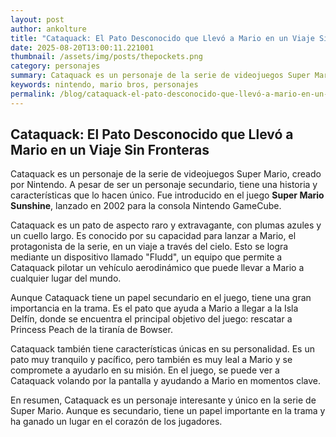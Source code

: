 ```yaml
--- 
layout: post 
author: ankolture 
title: "Cataquack: El Pato Desconocido que Llevó a Mario en un Viaje Sin Fronteras"
date: 2025-08-20T13:00:11.221001 
thumbnail: /assets/img/posts/thepockets.png
category: personajes 
summary: Cataquack es un personaje de la serie de videojuegos Super Mario, creado por Nintendo. A pesar de ser un personaje secundario, tiene una historia y ca...
keywords: nintendo, mario bros, personajes 
permalink: /blog/cataquack-el-pato-desconocido-que-llevó-a-mario-en-un-viaje-sin-fronteras/ 
--- 
```


## Cataquack: El Pato Desconocido que Llevó a Mario en un Viaje Sin Fronteras

Cataquack es un personaje de la serie de videojuegos Super Mario, creado por Nintendo. A pesar de ser un personaje secundario, tiene una historia y características que lo hacen único. Fue introducido en el juego **Super Mario Sunshine**, lanzado en 2002 para la consola Nintendo GameCube.

Cataquack es un pato de aspecto raro y extravagante, con plumas azules y un cuello largo. Es conocido por su capacidad para lanzar a Mario, el protagonista de la serie, en un viaje a través del cielo. Esto se logra mediante un dispositivo llamado "Fludd", un equipo que permite a Cataquack pilotar un vehículo aerodinámico que puede llevar a Mario a cualquier lugar del mundo.

Aunque Cataquack tiene un papel secundario en el juego, tiene una gran importancia en la trama. Es el pato que ayuda a Mario a llegar a la Isla Delfín, donde se encuentra el principal objetivo del juego: rescatar a Princess Peach de la tiranía de Bowser.

Cataquack también tiene características únicas en su personalidad. Es un pato muy tranquilo y pacífico, pero también es muy leal a Mario y se compromete a ayudarlo en su misión. En el juego, se puede ver a Cataquack volando por la pantalla y ayudando a Mario en momentos clave.

En resumen, Cataquack es un personaje interesante y único en la serie de Super Mario. Aunque es secundario, tiene un papel importante en la trama y ha ganado un lugar en el corazón de los jugadores.
